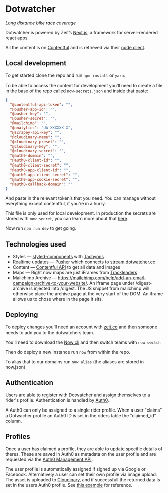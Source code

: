 # Dotwatcher

_Long distance bike race coverage_

Dotwatcher is powered by Zeit’s [Next.js], a framework for server-rendered react apps.

All the content is on [Contentful] and is retrieved via their [node client].

## Local development

To get started clone the repo and run `npm install` or `yarn`.

To be able to access the content for development you’ll need to create a file in the base of the repo called `now-secrets.json` and inside that paste:

```json
{
  "@contentful-api-token": "",
  "@pusher-app-id": "",
  "@pusher-key": "",
  "@pusher-secret": "",
  "@mailchimp": "",
  "@analytics": "UA-XXXXXX-X",
  "@scrapey-api-key": "",
  "@cloudinary-name": "",
  "@cloudinary-preset": "",
  "@cloudinary-key": "",
  "@cloudinary-secret": "",
  "@auth0-domain": "",
  "@auth0-client-id": "",
  "@auth0-client-secret": "",
  "@auth0-app-client-id": "",
  "@auth0-app-client-secret": "",
  "@auth0-app-cookie-secret": "",
  "@auth0-callback-domain": ""
}
```

And paste in the relevant token’s that you need. You can manage without everything except contentful, if you’re in a hurry.

This file is only used for local development. In production the secrets are stored with `now secret`, you can learn more about that [here](https://zeit.co/blog/environment-variables-secrets).

Now run `npm run dev` to get going.

## Technologies used

- Styles — [styled-components] with [Tachyons]
- Realtime updates — [Pusher] which connects to [stream.dotwatcher.cc]
- Content — [Contentful API] to get all data and images
- Maps — Right now maps are just iFrames from [Trackleaders]
- Mailchimp Archive — https://mailchimp.com/help/add-an-email-campaign-archive-to-your-website/. An iframe page under /digest-archive is injected into /digest. The JS snippet from mailchimp will otherwise place the archive page at the very start of the DOM. An iframe allows us to chose where in the page it sits.

## Deploying

To deploy changes you’ll need an account with [zeit.co] and then someone needs to add you to the dotwatchers team.

You’ll need to download the [Now cli] and then switch teams with `now switch`

Then do deploy a new instance run `now` from within the repo.

To alias that to our domains run `now alias` (the aliases are stored in now.json)

[next.js]: https://github.com/zeit/next.js/
[contentful]: http://contentful.com/
[node client]: https://github.com/contentful/contentful.js/
[zeit.co]: https://zeit.co
[now cli]: https://zeit.co/now
[styled-components]: https://www.styled-components.com/
[tachyons]: http://tachyons.io/
[pusher]: https://pusher.com/
[stream.dotwatcher.cc]: https://github.com/jonheslop/dotwatcher-stream
[contentful api]: https://www.contentful.com/developers/docs/references/content-delivery-api
[trackleaders]: http://trackleaders.com/

## Authentication

Users are able to register with Dotwatcher and assign themselves to a rider's profile. Authentication is handled by [Auth0](http://auth0.com/).

A Auth0 can only be assigned to a single rider profile. When a user "claims" a Dotwacher profile an Auth0 ID is set in the riders table the "claimed_id" column.

## Profiles

Once a user has claimed a profile, they are able to update specific details of theres. These are saved in Auth0 as metadata on the user profile and are requested via the [Auth0 Management API](https://auth0.com/docs/api/management/v2).

The user profile is automatically assigned if signed up via Google or Facebook. Alternatively a user can set their own profile via image upload. The asset is uploaded to [Cloudinary](https://cloudinary.com/), and if successfull the returned data is set in the users Auth0 profile. See [this example](https://cloudinary.com/blog/how_to_build_an_image_library_with_react_cloudinary) for reference.
